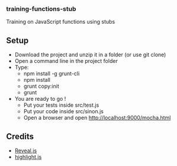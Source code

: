 ### training-functions-stub
Training on JavaScript functions using stubs

## Setup

* Download the project and unzip it in a folder (or use git clone)
* Open a command line in the project folder
* Type:
  * npm install -g grunt-cli
  * npm install
  * grunt copy:init
  * grunt
* You are ready to go !
  * Put your tests inside src/test.js
  * Put your code inside src/sinon.js
  * Open a browser and open [http://localhost:9000/mocha.html](http://localhost:9000/mocha.html)

## Credits

* [Reveal.js](http://lab.hakim.se/reveal-js/)
* [highlight.js](https://highlightjs.org/)
